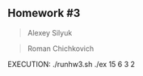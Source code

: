 Homework #3
---------------------------------
> Alexey Silyuk	

> Roman Chichkovich	


EXECUTION:
	./runhw3.sh
	./ex 15 6 3 2
